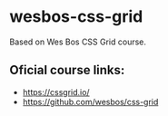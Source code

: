 # wesbos-css-grid
Based on Wes Bos CSS Grid course.

## Oficial course links:
- https://cssgrid.io/
- https://github.com/wesbos/css-grid